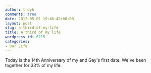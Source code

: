 ```yaml
---
author: troyh
comments: true
date: 2012-05-01 19:46:42+00:00
layout: post
slug: a-third-of-my-life
title: A third of my life
wordpress_id: 6215
categories:
- Our Life
---
```


Today is the 14th Anniversary of my and Gay's first date. We've been together for 33% of my life.
